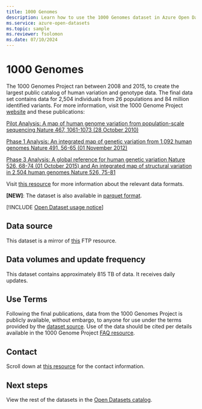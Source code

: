 ```yaml
---
title: 1000 Genomes
description: Learn how to use the 1000 Genomes dataset in Azure Open Datasets.
ms.service: azure-open-datasets
ms.topic: sample
ms.reviewer: fsolomon
ms.date: 07/10/2024
---
```


# 1000 Genomes

The 1000 Genomes Project ran between 2008 and 2015, to create the largest public catalog of human variation and genotype data. The final data set contains data for 2,504 individuals from 26 populations and 84 million identified variants. For more information, visit the 1000 Genome Project [website](https://www.internationalgenome.org/) and these publications:

[Pilot Analysis: A map of human genome variation from population-scale sequencing Nature 467, 1061-1073 (28 October 2010)](https://www.nature.com/articles/nature09534)

[Phase 1 Analysis: An integrated map of genetic variation from 1,092 human genomes Nature 491, 56-65 (01 November 2012)](https://www.nature.com/articles/nature11632)

[Phase 3 Analysis: A global reference for human genetic variation Nature 526, 68-74 (01 October 2015) and An integrated map of structural variation in 2,504 human genomes Nature 526, 75-81](https://www.nature.com/articles/nature15394)

Visit [this resource](http://www.internationalgenome.org/formats) for more information about the relevant data formats.

**[NEW]**: The dataset is also available in [parquet format](https://github.com/microsoft/genomicsnotebook/tree/main/vcf2parquet-conversion/1000genomes).

[!INCLUDE [Open Dataset usage notice](./includes/open-datasets-usage-note.md)]

## Data source

This dataset is a mirror of [this](ftp://ftp.1000genomes.ebi.ac.uk/vol1/ftp/) FTP resource.

## Data volumes and update frequency

This dataset contains approximately 815 TB of data. It receives daily updates.

## Use Terms

Following the final publications, data from the 1000 Genomes Project is publicly available, without embargo, to anyone for use under the terms provided by the [dataset source](http://www.internationalgenome.org/data). Use of the data should be cited per details available in the 1000 Genome Project [FAQ resource](https://www.internationalgenome.org/faq).

## Contact

Scroll down at [this resource](https://www.internationalgenome.org/contact) for the contact information.

## Next steps

View the rest of the datasets in the [Open Datasets catalog](dataset-catalog.md).
